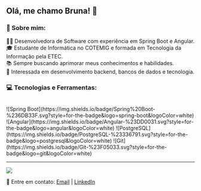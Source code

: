 ## Olá, me chamo Bruna! 👋

### 📌 Sobre mim:
👩‍💻 Desenvolvedora de Software com experiência em Spring Boot e Angular.<br>
🎓 Estudante de Informática no COTEMIG e formada em Tecnologia da Informação pela ETEC.<br>
📚 Sempre buscando aprimorar meus conhecimentos e habilidades.<br>
🌱 Interessada em desenvolvimento backend, bancos de dados e tecnologia.

### 💻 Tecnologias e Ferramentas:
<br>
![Spring Boot](https://img.shields.io/badge/Spring%20Boot-%236DB33F.svg?style=for-the-badge&logo=spring-boot&logoColor=white)
![Angular](https://img.shields.io/badge/Angular-%23DD0031.svg?style=for-the-badge&logo=angular&logoColor=white)
![PostgreSQL](https://img.shields.io/badge/PostgreSQL-%23336791.svg?style=for-the-badge&logo=postgresql&logoColor=white)
![Git](https://img.shields.io/badge/Git-%23F05033.svg?style=for-the-badge&logo=git&logoColor=white)

---
[![](https://visitcount.itsvg.in/api?id=seu-usuario&icon=0&color=0)](https://visitcount.itsvg.in)

📩 Entre em contato: [Email](mailto:brunahoffmann@outlook.com) | [LinkedIn](https://www.linkedin.com/in/bruna-d-hoffmann-7416412b6)
